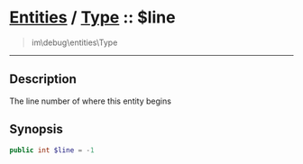 # [Entities](entities.md) / [Type](entities-Type.md) :: $line
 > im\debug\entities\Type
____

## Description
The line number of where this entity begins

## Synopsis
```php
public int $line = -1
```
